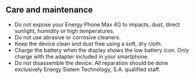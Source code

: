 ## Care and maintenance
* Do not expose your Energy Phone Max 4G to impacts, dust, direct sunlight, humidity or high temperatures.
* Do not use abrasive or corrosive cleaners.
* Keep the device clean and dust free using a soft, dry cloth.
* Charge the battery when the display shows the low battery icon. Only charge with the adapter included in your smartphone.
* Do not disassemble the device. All reparation should be done exclusively Energy Sistem Technology, S.A. qualified staff.
